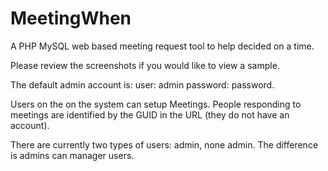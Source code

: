 # MeetingWhen
A PHP MySQL web based meeting request tool to help decided on a time.

Please review the screenshots if you would like to view a sample.

The default admin account is:
user: admin
password: password.

Users on the on the system can setup Meetings.
People responding to meetings are identified by the GUID in the URL (they do not have an account).

There are currently two types of users: admin, none admin.
The difference is admins can manager users.
